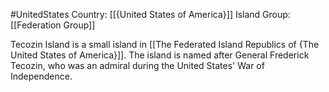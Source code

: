 #UnitedStates
Country: [[{United States of America}]]
Island Group: [[Federation Group]]

Tecozin Island is a small island in [[The Federated Island Republics of {The United States of America}]]. The island is named after General Frederick Tecozin, who was an admiral during the United States' War of Independence.